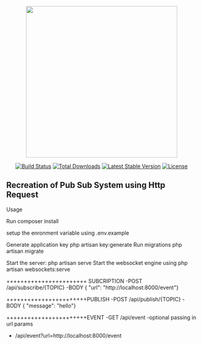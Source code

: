 <p align="center"><a href="https://laravel.com" target="_blank"><img src="https://raw.githubusercontent.com/laravel/art/master/logo-lockup/5%20SVG/2%20CMYK/1%20Full%20Color/laravel-logolockup-cmyk-red.svg" width="400"></a></p>

<p align="center">
<a href="https://travis-ci.org/laravel/framework"><img src="https://travis-ci.org/laravel/framework.svg" alt="Build Status"></a>
<a href="https://packagist.org/packages/laravel/framework"><img src="https://img.shields.io/packagist/dt/laravel/framework" alt="Total Downloads"></a>
<a href="https://packagist.org/packages/laravel/framework"><img src="https://img.shields.io/packagist/v/laravel/framework" alt="Latest Stable Version"></a>
<a href="https://packagist.org/packages/laravel/framework"><img src="https://img.shields.io/packagist/l/laravel/framework" alt="License"></a>
</p>

## Recreation of Pub Sub System using Http Request

Usage

Run composer install

setup the enronment variable using .env.example

Generate application key php artisan key:generate
Run migrations php artisan migrate

Start the server: php artisan serve
Start the websocket engine using php artisan websockets:serve

+++++++++++++++++++++++ SUBCRIPTION
-POST /api/subscribe/{TOPIC}
-BODY { "url": "http://localhost:8000/event"}


+++++++++++++++++++++++PUBLISH
-POST /api/publish/{TOPIC}
-BODY { "message": "hello"}

+++++++++++++++++++++++EVENT
-GET /api/event
-optional passing in url params
- /api/event?url=http://localhost:8000/event
